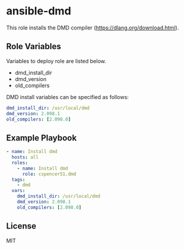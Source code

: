 ansible-dmd
=========

This role installs the DMD compiler (https://dlang.org/download.html).


Role Variables
--------------

Variables to deploy role are listed below.

- dmd_install_dir
- dmd_version
- old_compilers

DMD install variables can be specified as follows:

```yml
dmd_install_dir: /usr/local/dmd
dmd_version: 2.098.1
old_compilers: [2.098.0]
```

Example Playbook
----------------

```yml
- name: Install dmd
  hosts: all
  roles:
    - name: Install dmd
      role: cspencer51.dmd
  tags:
    - dmd
  vars:
    dmd_install_dir: /usr/local/dmd
    dmd_version: 2.098.1
    old_compilers: [2.098.0]
```

License
-------

MIT
